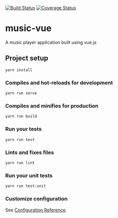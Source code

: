 [![Build Status](https://travis-ci.org/vonvick/music-vue.svg?branch=develop)](https://travis-ci.org/vonvick/music-vue)
[![Coverage Status](https://coveralls.io/repos/github/vonvick/music-vue/badge.svg?branch=develop)](https://coveralls.io/github/vonvick/music-vue?branch=develop)
# music-vue
A music player application built using vue.js

## Project setup
```
yarn install
```

### Compiles and hot-reloads for development
```
yarn run serve
```

### Compiles and minifies for production
```
yarn run build
```

### Run your tests
```
yarn run test
```

### Lints and fixes files
```
yarn run lint
```

### Run your unit tests
```
yarn run test:unit
```

### Customize configuration
See [Configuration Reference](https://cli.vuejs.org/config/).
